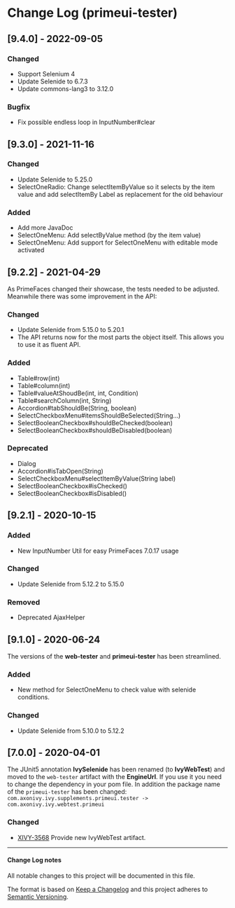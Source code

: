 # Change Log (primeui-tester)

## [9.4.0] - 2022-09-05

### Changed

- Support Selenium 4
- Update Selenide to 6.7.3
- Update commons-lang3 to 3.12.0

### Bugfix

- Fix possible endless loop in InputNumber#clear

## [9.3.0] - 2021-11-16

### Changed

- Update Selenide to 5.25.0
- SelectOneRadio: Change selectItemByValue so it selects by the item value and add selectItemBy Label as replacement for the old behaviour

### Added

- Add more JavaDoc
- SelectOneMenu: Add selectByValue method (by the item value)
- SelectOneMenu: Add support for SelectOneMenu with editable mode activated 

## [9.2.2] - 2021-04-29

As PrimeFaces changed their showcase, the tests needed to be adjusted.
Meanwhile there was some improvement in the API:

### Changed

- Update Selenide from 5.15.0 to 5.20.1
- The API returns now for the most parts the object itself. This allows you to use it as fluent API.

### Added

- Table#row(int)
- Table#column(int)
- Table#valueAtShoudBe(int, int, Condition)
- Table#searchColumn(int, String)
- Accordion#tabShouldBe(String, boolean)
- SelectCheckboxMenu#itemsShouldBeSelected(String...)
- SelectBooleanCheckbox#shouldBeChecked(boolean)
- SelectBooleanCheckbox#shouldBeDisabled(boolean)

### Deprecated

- Dialog
- Accordion#isTabOpen(String)
- SelectCheckboxMenu#selectItemByValue(String label)
- SelectBooleanCheckbox#isChecked()
- SelectBooleanCheckbox#isDisabled()

## [9.2.1] - 2020-10-15

### Added

- New InputNumber Util for easy PrimeFaces 7.0.17 usage

### Changed

- Update Selenide from 5.12.2 to 5.15.0

### Removed

- Deprecated AjaxHelper

## [9.1.0] - 2020-06-24

The versions of the **web-tester** and **primeui-tester** has been streamlined.

### Added

- New method for SelectOneMenu to check value with selenide conditions.

### Changed

- Update Selenide from 5.10.0 to 5.12.2

## [7.0.0] - 2020-04-01

The JUnit5 annotation **IvySelenide** has been renamed (to **IvyWebTest**) and moved to the
`web-tester` artifact with the **EngineUrl**. If you use it you need to change the dependency in your
pom file.
In addition the package name of the `primeui-tester` has been changed: 
`com.axonivy.ivy.supplements.primeui.tester -> com.axonivy.ivy.webtest.primeui`

### Changed

- [XIVY-3568](https://jira.axonivy.com/jira/browse/XIVY-3568)
  Provide new IvyWebTest artifact.

---

#### Change Log notes

All notable changes to this project will be documented in this file.
 
The format is based on [Keep a Changelog](http://keepachangelog.com/)
and this project adheres to [Semantic Versioning](http://semver.org/).
